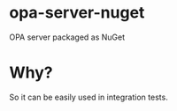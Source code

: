 # opa-server-nuget
OPA server packaged as NuGet

# Why?

So it can be easily used in integration tests.
